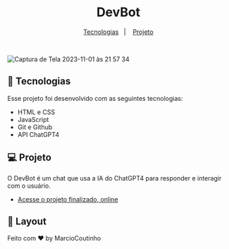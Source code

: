 <h1 align="center"> DevBot </h1>

<p align="center">
  <a href="#-tecnologias">Tecnologias</a>&nbsp;&nbsp;&nbsp;|&nbsp;&nbsp;&nbsp;
  <a href="#-projeto">Projeto</a>
</p>

<br>

 ![Captura de Tela 2023-11-01 às 21 57 34](https://github.com/Marciocoutinho/DevBot/assets/37118043/7d655108-2b3d-498e-93f6-d48b2d348804)


## 🚀 Tecnologias

Esse projeto foi desenvolvido com as seguintes tecnologias:

- HTML e CSS
- JavaScript
- Git e Github
- API ChatGPT4

## 💻 Projeto

O DevBot é um chat que usa a IA do ChatGPT4 para responder e interagir com o usuário.

- [Acesse o projeto finalizado, online]([https://marciocoutinho.github.io/devlinks/](https://dev-bot-neon.vercel.app/))

## 🔖 Layout

Feito com ♥ by MarcioCoutinho


